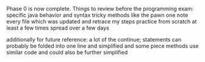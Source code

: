 Phase 0 is now complete. Things to review before the programming exam:
  specific java behavior and syntax
  tricky methods like the pawn one
  note every file which was updated and retrace my steps
  practice from scratch at least a few times spread over a few days


additionally for future reference:
  a lot of the continue; statements can probably be folded into one line and simplified and some piece methods use similar code and could also be further simplified
